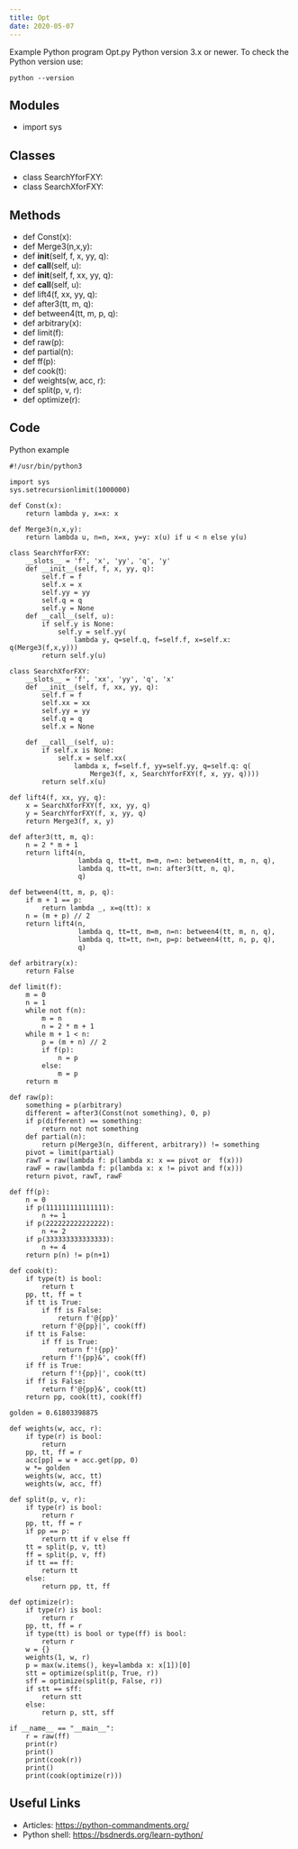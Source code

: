 ```yaml
---
title: Opt
date: 2020-05-07
---
```

Example Python program Opt.py
Python version 3.x or newer.
To check the Python version use:

    python --version

## Modules

* import sys

## Classes

* class SearchYforFXY:
* class SearchXforFXY:

## Methods

* def Const(x):
* def Merge3(n,x,y):
* def __init__(self, f, x, yy, q):
* def __call__(self, u):
* def __init__(self, f, xx, yy, q):
* def __call__(self, u):
* def lift4(f, xx, yy, q):
* def after3(tt, m, q):
* def between4(tt, m, p, q):
* def arbitrary(x):
* def limit(f):
* def raw(p):
* def partial(n):
* def ff(p):
* def cook(t):
* def weights(w, acc, r):
* def split(p, v, r):
* def optimize(r):

## Code

Python example

    #!/usr/bin/python3
    
    import sys
    sys.setrecursionlimit(1000000)
    
    def Const(x):
        return lambda y, x=x: x
    
    def Merge3(n,x,y):
        return lambda u, n=n, x=x, y=y: x(u) if u < n else y(u)
    
    class SearchYforFXY:
        __slots__ = 'f', 'x', 'yy', 'q', 'y'
        def __init__(self, f, x, yy, q):
            self.f = f
            self.x = x
            self.yy = yy
            self.q = q
            self.y = None
        def __call__(self, u):
            if self.y is None:
                self.y = self.yy(
                    lambda y, q=self.q, f=self.f, x=self.x: q(Merge3(f,x,y)))
            return self.y(u)
    
    class SearchXforFXY:
        __slots__ = 'f', 'xx', 'yy', 'q', 'x'
        def __init__(self, f, xx, yy, q):
            self.f = f
            self.xx = xx
            self.yy = yy
            self.q = q
            self.x = None
    
        def __call__(self, u):
            if self.x is None:
                self.x = self.xx(
                    lambda x, f=self.f, yy=self.yy, q=self.q: q(
                        Merge3(f, x, SearchYforFXY(f, x, yy, q))))
            return self.x(u)
    
    def lift4(f, xx, yy, q):
        x = SearchXforFXY(f, xx, yy, q)
        y = SearchYforFXY(f, x, yy, q)
        return Merge3(f, x, y)
    
    def after3(tt, m, q):
        n = 2 * m + 1
        return lift4(n,
                     lambda q, tt=tt, m=m, n=n: between4(tt, m, n, q),
                     lambda q, tt=tt, n=n: after3(tt, n, q),
                     q)
    
    def between4(tt, m, p, q):
        if m + 1 == p:
            return lambda _, x=q(tt): x
        n = (m + p) // 2
        return lift4(n,
                     lambda q, tt=tt, m=m, n=n: between4(tt, m, n, q),
                     lambda q, tt=tt, n=n, p=p: between4(tt, n, p, q),
                     q)
    
    def arbitrary(x):
        return False
    
    def limit(f):
        m = 0
        n = 1
        while not f(n):
            m = n
            n = 2 * m + 1
        while m + 1 < n:
            p = (m + n) // 2
            if f(p):
                n = p
            else:
                m = p
        return m
    
    def raw(p):
        something = p(arbitrary)
        different = after3(Const(not something), 0, p)
        if p(different) == something:
            return not not something
        def partial(n):
            return p(Merge3(n, different, arbitrary)) != something
        pivot = limit(partial)
        rawT = raw(lambda f: p(lambda x: x == pivot or  f(x)))
        rawF = raw(lambda f: p(lambda x: x != pivot and f(x)))
        return pivot, rawT, rawF
    
    def ff(p):
        n = 0
        if p(111111111111111):
            n += 1
        if p(222222222222222):
            n += 2
        if p(333333333333333):
            n += 4
        return p(n) != p(n+1)
    
    def cook(t):
        if type(t) is bool:
            return t
        pp, tt, ff = t
        if tt is True:
            if ff is False:
                return f'@{pp}'
            return f'@{pp}|', cook(ff)
        if tt is False:
            if ff is True:
                return f'!{pp}'
            return f'!{pp}&', cook(ff)
        if ff is True:
            return f'!{pp}|', cook(tt)
        if ff is False:
            return f'@{pp}&', cook(tt)
        return pp, cook(tt), cook(ff)
    
    golden = 0.61803398875
    
    def weights(w, acc, r):
        if type(r) is bool:
            return
        pp, tt, ff = r
        acc[pp] = w + acc.get(pp, 0)
        w *= golden
        weights(w, acc, tt)
        weights(w, acc, ff)
    
    def split(p, v, r):
        if type(r) is bool:
            return r
        pp, tt, ff = r
        if pp == p:
            return tt if v else ff
        tt = split(p, v, tt)
        ff = split(p, v, ff)
        if tt == ff:
            return tt
        else:
            return pp, tt, ff
    
    def optimize(r):
        if type(r) is bool:
            return r
        pp, tt, ff = r
        if type(tt) is bool or type(ff) is bool:
            return r
        w = {}
        weights(1, w, r)
        p = max(w.items(), key=lambda x: x[1])[0]
        stt = optimize(split(p, True, r))
        sff = optimize(split(p, False, r))
        if stt == sff:
            return stt
        else:
            return p, stt, sff
    
    if __name__ == "__main__":
        r = raw(ff)
        print(r)
        print()
        print(cook(r))
        print()
        print(cook(optimize(r)))
    

## Useful Links

- Articles: https://python-commandments.org/
- Python shell: https://bsdnerds.org/learn-python/
